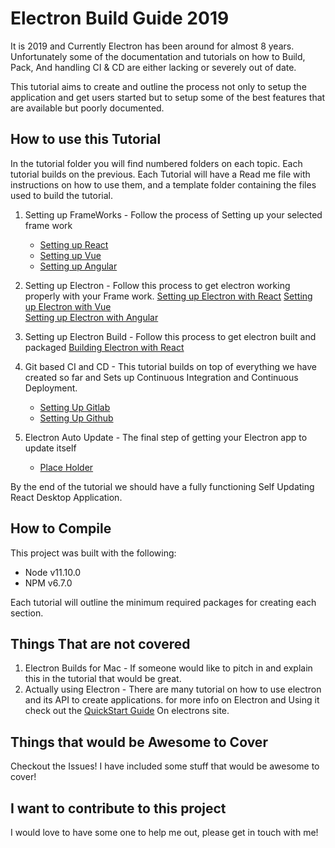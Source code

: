 # Electron Build Guide 2019

It is 2019 and Currently Electron has been around for almost 8 years. Unfortunately some of the documentation and tutorials on how to Build, Pack, And handling CI & CD are either lacking or severely out of date.

This tutorial aims to create and outline the process not only to setup the application and get users started but to setup some of the best features that are available but poorly documented.

## How to use this Tutorial

In the tutorial folder you will find numbered folders on each topic. Each tutorial builds on the previous. Each Tutorial will have a Read me file with instructions on how to use them, and a template folder containing the files used to build the tutorial.

1. Setting up FrameWorks - Follow the process of Setting up your selected frame work
    - [Setting up React](./tutorials/#1A_SettingUpReact/readme.md)
    - [Setting up Vue](./tutorials/#1B_SettingUpVue/readme.md)
    - [Setting up Angular](./tutorials/#1C_SettingUpAngular/readme.md)

2. Setting up Electron - Follow this process to get electron working properly with your Frame work.
    [Setting up Electron with React](./tutorials/#2A_SettingUpElectronReact/readme.md)
    [Setting up Electron with Vue](./tutorials/#2B_SettingUpElectronVue/readme.md)  
    [Setting up Electron with Angular](./tutorials/#2C_SettingUpElectronAngular/readme.md)

3. Setting up Electron Build - Follow this process to get electron built and packaged
    [Building Electron with React](./tutorials/#3A_SettingUpElectronReactBuild/readme.md)    

4. Git based CI and CD  - This tutorial builds on top of everything we have created so far and Sets up Continuous Integration and Continuous Deployment.
    - [Setting Up Gitlab](./tutorials/#4A_SettingUpGitlab/readme.md)
    - [Setting Up Github](./tutorials/#4B_SettingUpGithub/readme.md)

5. Electron Auto Update - The final step of getting your Electron app to update itself
    - [Place Holder]()

By the end of the tutorial we should have a fully functioning Self Updating React Desktop Application.

## How to Compile

This project was built with the following:

- Node v11.10.0
- NPM v6.7.0

Each tutorial will outline the minimum required packages for creating each section.

## Things That are not covered

1. Electron Builds for Mac - If someone would like to pitch in and explain this in the tutorial that would be great.
2. Actually using Electron - There are many tutorial on how to use electron and its API to create applications. for more info on Electron and Using it check out the [QuickStart Guide](https://electronjs.org/docs/tutorial/quick-start) On electrons site.

## Things that would be Awesome to Cover

Checkout the Issues! I have included some stuff that would be awesome to cover!

## I want to contribute to this project

I would love to have some one to help me out, please get in touch with me!